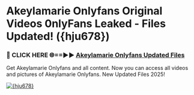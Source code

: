 # Akeylamarie Onlyfans Original Videos 0nlyFans Leaked - Files Updated! ({hju678})

<h3>🔴 CLICK HERE 🌐==►► <a href="https://tinyurl.com/ms9xzufz" rel="nofollow">Akeylamarie Onlyfans Updated Files</a></h3>

Get Akeylamarie Onlyfans and all content. Now you can access all videos and pictures of Akeylamarie Onlyfans. New Updated Files 2025!

[![{hju678}](https://i.imgur.com/PQ7UWWw.gif)](https://tinyurl.com/ms9xzufz)